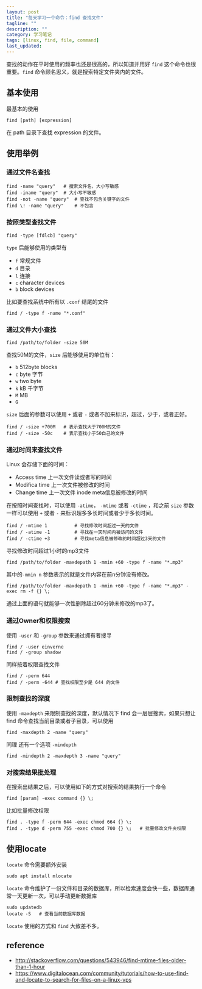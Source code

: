 ```yaml
---
layout: post
title: "每天学习一个命令：find 查找文件"
tagline: ""
description: ""
category: 学习笔记
tags: [linux, find, file, command]
last_updated: 
---
```


查找的动作在平时使用的频率也还是很高的，所以知道并用好 `find` 这个命令也很重要。`find` 命令顾名思义，就是搜索特定文件夹内的文件。

## 基本使用
最基本的使用

    find [path] [expression]

在 path 目录下查找 expression 的文件。

## 使用举例

### 通过文件名查找

    find -name "query"   # 搜索文件名，大小写敏感
    find -iname "query"  # 大小写不敏感
    find -not -name "query"  # 查找不包含关键字的文件
    find \! -name "query"    # 不包含

### 按照类型查找文件

    find -type [fdlcb] "query"

`type` 后能够使用的类型有

- `f` 常规文件
- `d` 目录
- `l` 连接
- `c` character devices
- `b` block devices

比如要查找系统中所有以 `.conf` 结尾的文件

    find / -type f -name "*.conf"

### 通过文件大小查找

    find /path/to/folder -size 50M

查找50M的文件，`size` 后能够使用的单位有：

- `b` 512byte blocks
- `c` byte 字节
- `w` two byte 
- `k` kB 千字节
- `M` MB
- `G`

`size` 后面的参数可以使用 `+` 或者 `-` 或者不加来标识，超过，少于，或者正好。

    find / -size +700M   # 表示查找大于700M的文件
    find / -size -50c    # 表示查找小于50自己的文件

### 通过时间来查找文件

Linux 会存储下面的时间：

- Access time 上一次文件读或者写的时间
- Modifica time 上一次文件被修改的时间
- Change time 上一次文件 inode meta信息被修改的时间

在按照时间查找时，可以使用 `-atime`， `-mtime` 或者 `-ctime` ，和之前 `size` 参数一样可以使用 `+` 或者 `-` 来标识超多多长时间或者少于多长时间。

    find / -mtime 1          # 寻找修改时间超过一天的文件
    find / -atime -1         # 寻找在一天时间内被访问的文件
    find / -ctime +3         # 寻找meta信息被修改的时间超过3天的文件

寻找修改时间超过1小时的mp3文件

    find /path/to/folder -maxdepath 1 -mmin +60 -type f -name "*.mp3"

其中的`-mmin n` 参数表示的就是文件内容在前n分钟没有修改。

    find /path/to/folder -maxdepath 1 -mmin +60 -type f -name "*.mp3" -exec rm -f {} \;

通过上面的语句就能够一次性删除超过60分钟未修改的mp3了。

### 通过Owner和权限搜索
使用 `-user` 和 `-group` 参数来通过拥有者搜寻

    find / -user einverne
    find / -group shadow

同样按着权限查找文件

    find / -perm 644 
    find / -perm -644 # 查找权限至少是 644 的文件

### 限制查找的深度
使用 `-maxdepth` 来限制查找的深度，默认情况下 find 会一层层搜索，如果只想让 find 命令查找当前目录或者子目录，可以使用

    find -maxdepth 2 -name "query"

同理 还有一个选项 `-mindepth` 

    find -mindepth 2 -maxdepth 3 -name "query"

### 对搜索结果批处理
在搜索出结果之后，可以使用如下的方式对搜索的结果执行一个命令

    find [param] -exec command {} \;

比如批量修改权限

    find . -type f -perm 644 -exec chmod 664 {} \;
    find . -type d -perm 755 -exec chmod 700 {} \;   # 批量修改文件夹权限

## 使用locate
`locate` 命令需要额外安装

    sudo apt install mlocate

`locate` 命令维护了一份文件和目录的数据库，所以检索速度会快一些，数据库通常一天更新一次，可以手动更新数据库

    sudo updatedb
    locate -S   # 查看当前数据库数据
 
`locate` 使用的方式和 `find` 大致差不多。

## reference

- <http://stackoverflow.com/questions/543946/find-mtime-files-older-than-1-hour>
- <https://www.digitalocean.com/community/tutorials/how-to-use-find-and-locate-to-search-for-files-on-a-linux-vps>
